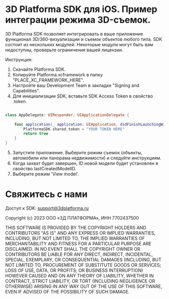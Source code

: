 # 3D Platforma SDK для iOS. Пример интеграции режима 3D-съемок.

3D Platforma SDK позволяет интегрировать в ваше приложение функционал 3D/360-визуализации и съемок объектов любого типа. SDK состоит из нескольких модулей. Некоторые модули могут быть вам недоступны, проверьте ограничения вашей лицензии.

Инструкция:

1. Скачайте Platforma SDK.
2. Копируйте Platforma.xcframework в папку "PLACE_XC_FRAMEWORK_HERE".
3. Настройте ваш Development Team в закладке "Signing and Capabilities".
4. Для инициализации SDK, вставьте SDK Access Token в свойство .token.

```swift

class AppDelegate: UIResponder, UIApplicationDelegate {
    
    func application(_ application: UIApplication, didFinishLaunchingWithOptions launchOptions: [UIApplication.LaunchOptionsKey: Any]?) -> Bool {
        PlatformaSDK.shared.token = "YOUR TOKEN HERE"
        return true
    }
}
```

5. Запустите приложение. Выберите режим съемок (объекты, автомобили или панорама недвижимости) и следуйте инструкциям.
6. Когда захват будет завершен, ID новой модели будет установлен в свойство lastCreatedModelID.
7. Выберите режим 'View model'.

# Свяжитесь с нами

Доступ к SDK: support@3dplatforma.ru

Copyright (c) 2023 ООО «3Д ПЛАТФОРМА», ИНН 7702437500 

THIS SOFTWARE IS PROVIDED BY THE COPYRIGHT HOLDERS AND CONTRIBUTORS "AS IS" AND ANY EXPRESS OR IMPLIED WARRANTIES, INCLUDING, BUT NOT LIMITED TO, THE IMPLIED WARRANTIES OF MERCHANTABILITY AND FITNESS FOR A PARTICULAR PURPOSE ARE DISCLAIMED. IN NO EVENT SHALL THE COPYRIGHT OWNER OR CONTRIBUTORS BE LIABLE FOR ANY DIRECT, INDIRECT, INCIDENTAL, SPECIAL, EXEMPLARY, OR CONSEQUENTIAL DAMAGES (INCLUDING, BUT NOT LIMITED TO, PROCUREMENT OF SUBSTITUTE GOODS OR SERVICES; LOSS OF USE, DATA, OR PROFITS; OR BUSINESS INTERRUPTION) HOWEVER CAUSED AND ON ANY THEORY OF LIABILITY, WHETHER IN CONTRACT, STRICT LIABILITY, OR TORT (INCLUDING NEGLIGENCE OR OTHERWISE) ARISING IN ANY WAY OUT OF THE USE OF THIS SOFTWARE, EVEN IF ADVISED OF THE POSSIBILITY OF SUCH DAMAGE.


              
